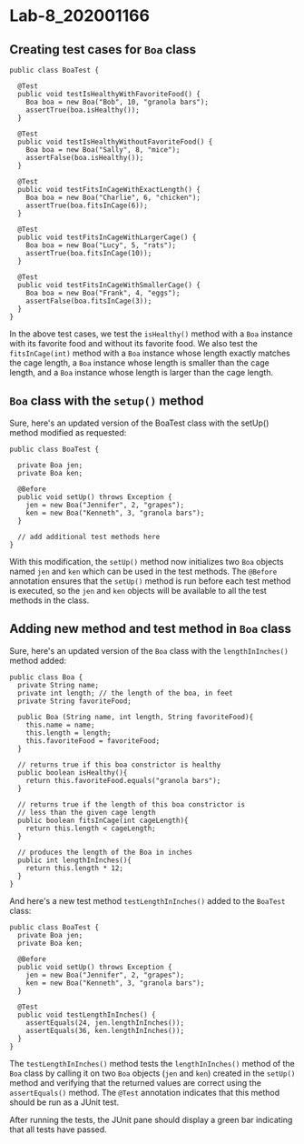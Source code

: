 # Lab-8_202001166


## Creating test cases for `Boa` class
```
public class BoaTest {

  @Test
  public void testIsHealthyWithFavoriteFood() {
    Boa boa = new Boa("Bob", 10, "granola bars");
    assertTrue(boa.isHealthy());
  }

  @Test
  public void testIsHealthyWithoutFavoriteFood() {
    Boa boa = new Boa("Sally", 8, "mice");
    assertFalse(boa.isHealthy());
  }

  @Test
  public void testFitsInCageWithExactLength() {
    Boa boa = new Boa("Charlie", 6, "chicken");
    assertTrue(boa.fitsInCage(6));
  }

  @Test
  public void testFitsInCageWithLargerCage() {
    Boa boa = new Boa("Lucy", 5, "rats");
    assertTrue(boa.fitsInCage(10));
  }

  @Test
  public void testFitsInCageWithSmallerCage() {
    Boa boa = new Boa("Frank", 4, "eggs");
    assertFalse(boa.fitsInCage(3));
  }
}

```
In the above test cases, we test the `isHealthy()` method with a `Boa` instance with its favorite food and without its favorite food. We also test the `fitsInCage(int)` method with a `Boa` instance whose length exactly matches the cage length,
a `Boa` instance whose length is smaller than the cage length, and a `Boa` instance whose length is larger than the cage length.

## `Boa` class with the `setup()` method
Sure, here's an updated version of the BoaTest class with the setUp() method modified as requested:
```
public class BoaTest {

  private Boa jen;
  private Boa ken;

  @Before
  public void setUp() throws Exception {
    jen = new Boa("Jennifer", 2, "grapes");
    ken = new Boa("Kenneth", 3, "granola bars");
  }

  // add additional test methods here
}
```
With this modification, the `setUp()` method now initializes two `Boa` objects named `jen` and `ken` which can be used in the test methods. The `@Before` annotation ensures that the `setUp()` method is run before each test method is executed, so the `jen` and `ken` objects will be available to all the test methods in the class.

## Adding new method and test method in `Boa` class
Sure, here's an updated version of the `Boa` class with the `lengthInInches()` method added:
```
public class Boa {
  private String name;
  private int length; // the length of the boa, in feet
  private String favoriteFood;

  public Boa (String name, int length, String favoriteFood){
    this.name = name;
    this.length = length;
    this.favoriteFood = favoriteFood;
  }

  // returns true if this boa constrictor is healthy
  public boolean isHealthy(){
    return this.favoriteFood.equals("granola bars");
  }

  // returns true if the length of this boa constrictor is
  // less than the given cage length
  public boolean fitsInCage(int cageLength){
    return this.length < cageLength;
  }

  // produces the length of the Boa in inches
  public int lengthInInches(){
    return this.length * 12;
  }
}
```
And here's a new test method `testLengthInInches()` added to the `BoaTest` class:
```
public class BoaTest {
  private Boa jen;
  private Boa ken;

  @Before
  public void setUp() throws Exception {
    jen = new Boa("Jennifer", 2, "grapes");
    ken = new Boa("Kenneth", 3, "granola bars");
  }

  @Test
  public void testLengthInInches() {
    assertEquals(24, jen.lengthInInches());
    assertEquals(36, ken.lengthInInches());
  }
}
```
The `testLengthInInches()` method tests the `lengthInInches()` method of the `Boa` class by calling it on two `Boa` objects (`jen` and `ken`)
created in the `setUp()` method and verifying that the returned values are correct using the `assertEquals()` method.
The `@Test` annotation indicates that this method should be run as a JUnit test.

After running the tests, the JUnit pane should display a green bar indicating that all tests have passed.
